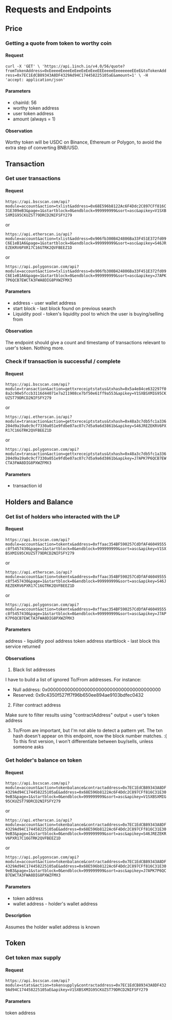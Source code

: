 # Requests and Endpoints

## Price

### Getting a quote from token to worthy coin

#### Request

`curl -X 'GET' \
  'https://api.1inch.io/v4.0/56/quote?fromTokenAddress=0xEeeeeEeeeEeEeeEeEeEeeEEEeeeeEeeeeeeeEEeE&toTokenAddress=0x7EC1EdCB89343A8DF4329Ad94C174458225105aE&amount=1' \
  -H 'accept: application/json'`

#### Parameters

- chainId: 56
- worthy token address
- user token address
- amount (always = 1)

#### Observation

Worthy token will be USDC on Binance, Ethereum or Polygon, to avoid the extra step of converting BNB/USD.

## Transaction

### Get user transactions

#### Request

`https://api.bscscan.com/api?module=account&action=txlist&address=0x68E596b8122Ac6F4Ddc2C897CFf816C31E309eB3&page=1&startblock=0&endblock=999999999&sort=asc&apikey=V1SXBSXMIG95CKUZST79DRCD2NIFSFY279`

or

`https://api.etherscan.io/api?module=account&action=txlist&address=0x906fb300B424806Ba33F451E372fd09C6E1eB1A6&page=1&startblock=0&endblock=999999999&sort=asc&apikey=S46JREZEKRV6PXR17C16GTRK2QVFBEEZ1D`

or

`https://api.polygonscan.com/api?module=account&action=txlist&address=0x906fb300B424806Ba33F451E372fd09C6E1eB1A6&page=1&startblock=0&endblock=999999999&sort=asc&apikey=J7APK7P6QCB7EWCTA3FWA8DIG8PXWZFMX3`

#### Parameters

- address - user wallet address
- start block - last block found on previous search
- Liquidity pool - token's liquidity pool to which the user is buying/selling from

#### Observation

The endpoint should give a count and timestamp of transactions relevant to user's token. Nothing more.

### Check if transaction is successful / complete

#### Request

`https://api.bscscan.com/api?module=transaction&action=gettxreceiptstatus&txhash=0x5a4e84ce632297f08a2c90e5fccb3116d44071e7a211908ce7bf50e61ff9a553&apikey=V1SXBSXMIG95CKUZST79DRCD2NIFSFY279`

or

`https://api.etherscan.io/api?module=transaction&action=gettxreceiptstatus&txhash=0x48a3c7db5fc1a336204d9a19a0c9cf7330a051e9fdbe07ac07c7d5a9a6d3861b&apikey=S46JREZEKRV6PXR17C16GTRK2QVFBEEZ1D`

or

`https://api.polygonscan.com/api?module=transaction&action=gettxreceiptstatus&txhash=0x48a3c7db5fc1a336204d9a19a0c9cf7330a051e9fdbe07ac07c7d5a9a6d3861b&apikey=J7APK7P6QCB7EWCTA3FWA8DIG8PXWZFMX3`

#### Parameters

- transaction id

## Holders and Balance

### Get list of holders who interacted with the LP

#### Request

`https://api.bscscan.com/api?module=account&action=tokentx&address=0xffaac354BF590257CdDfAF46049555c8f5457430&page=1&startblock=0&endblock=999999999&sort=asc&apikey=V1SXBSXMIG95CKUZST79DRCD2NIFSFY279`

or

`https://api.etherscan.io/api?module=account&action=tokentx&address=0xffaac354BF590257CdDfAF46049555c8f5457430&page=1&startblock=0&endblock=999999999&sort=asc&apikey=S46JREZEKRV6PXR17C16GTRK2QVFBEEZ1D`

or

`https://api.polygonscan.com/api?module=account&action=tokentx&address=0xffaac354BF590257CdDfAF46049555c8f5457430&page=1&startblock=0&endblock=999999999&sort=asc&apikey=J7APK7P6QCB7EWCTA3FWA8DIG8PXWZFMX3`

#### Parameters

address - liquidity pool address
token address
startblock - last block this service returned

#### Observations

1. Black list addresses

I have to build a list of ignored To/From addresses. For instance:

- Null address: 0x0000000000000000000000000000000000000000
- Reserved: 0x9c4350f527ff7f96b650ee894ae9103bdfec0432

2. Filter contract address

Make sure to filter results using "contractAddress" output = user's token address

3. To/From are important, but I'm not able to detect a pattern yet. The txn hash doesn't appear on this endpoint, now the block number matches. :( To this first version, I won't differentiate between buy/sells, unless someone asks

### Get holder's balance on token

#### Request

`https://api.bscscan.com/api?module=account&action=tokenbalance&contractaddress=0x7EC1EdCB89343A8DF4329Ad94C174458225105aE&address=0x68E596b8122Ac6F4Ddc2C897CFf816C31E309eB3&page=1&startblock=0&endblock=999999999&sort=asc&apikey=V1SXBSXMIG95CKUZST79DRCD2NIFSFY279`

or

`https://api.etherscan.io/api?module=account&action=tokenbalance&contractaddress=0x7EC1EdCB89343A8DF4329Ad94C174458225105aE&address=0x68E596b8122Ac6F4Ddc2C897CFf816C31E309eB3&page=1&startblock=0&endblock=999999999&sort=asc&apikey=S46JREZEKRV6PXR17C16GTRK2QVFBEEZ1D`

or

`https://api.polygonscan.com/api?module=account&action=tokenbalance&contractaddress=0x7EC1EdCB89343A8DF4329Ad94C174458225105aE&address=0x68E596b8122Ac6F4Ddc2C897CFf816C31E309eB3&page=1&startblock=0&endblock=999999999&sort=asc&apikey=J7APK7P6QCB7EWCTA3FWA8DIG8PXWZFMX3`

#### Parameters

- token address
- wallet address - holder's wallet address

#### Description

Assumes the holder wallet address is known

## Token

### Get token max supply

#### Request

`https://api.bscscan.com/api?module=stats&action=tokensupply&contractaddress=0x7EC1EdCB89343A8DF4329Ad94C174458225105aE&apikey=V1SXBSXMIG95CKUZST79DRCD2NIFSFY279`

#### Parameters

token address
